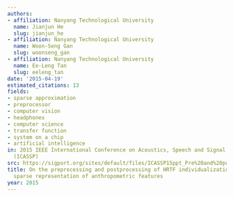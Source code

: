 ```yaml
---
authors:
- affiliation: Nanyang Technological University
  name: Jianjun He
  slug: jianjun_he
- affiliation: Nanyang Technological University
  name: Woon-Seng Gan
  slug: woonseng_gan
- affiliation: Nanyang Technological University
  name: Ee-Leng Tan
  slug: eeleng_tan
date: '2015-04-19'
estimated_citations: 13
fields:
- sparse approximation
- preprocessor
- computer vision
- headphones
- computer science
- transfer function
- system on a chip
- artificial intelligence
in: 2015 IEEE International Conference on Acoustics, Speech and Signal Processing
  (ICASSP)
src: https://sigport.org/sites/default/files/ICASSP15ppt_Pre%20and%20postprocessing%20of%20HRTF%20individualization_JJ_12Apr15.pptx
title: On the preprocessing and postprocessing of HRTF individualization based on
  sparse representation of anthropometric features
year: 2015
---
```


